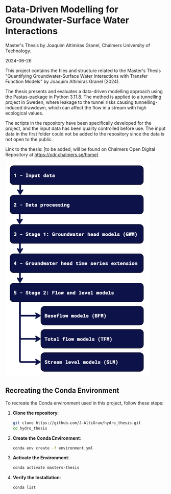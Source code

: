 # Data-Driven Modelling for Groundwater-Surface Water Interactions
Master's Thesis by Joaquim Altimiras Granel, Chalmers University of Technology.

2024-06-26

This project contains the files and structure related to the Master's Thesis "Quantifying Groundwater-Surface Water Interactions with Transfer Function Models" by Joaquim Altimiras Granel (2024).

The thesis presents and evaluates a data-driven modelling approach using the Pastas-package in Python 3.11.8. The method is applied to a tunnelling project in Sweden, where leakage to the tunnel risks causing tunnelling-induced drawdown, which can affect the flow in a stream with high ecological values.

The scripts in the repository have been specifically developed for the project, and the input data has been quality controlled before use. The input data in the first folder could not be added to the repository since the data is not open to the public.

Link to the thesis: [to be added, will be found on Chalmers Open Digital Repository at https://odr.chalmers.se/home]

![File structure of the project:](readme_file_structure.png)

## Recreating the Conda Environment

To recreate the Conda environment used in this project, follow these steps:

1. **Clone the repository**:

    ```bash
    git clone https://github.com/J-AltiGran/hydro_thesis.git
    cd hydro_thesis
    ```

2. **Create the Conda Environment**:

    ```bash
    conda env create -f environment.yml
    ```

3. **Activate the Environment**:

    ```bash
    conda activate masters-thesis
    ```

4. **Verify the Installation**:

    ```bash
    conda list
    ```
